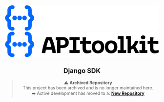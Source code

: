 <div align="center">

![APItoolkit's Logo](https://github.com/apitoolkit/.github/blob/main/images/logo-white.svg?raw=true#gh-dark-mode-only)
![APItoolkit's Logo](https://github.com/apitoolkit/.github/blob/main/images/logo-black.svg?raw=true#gh-light-mode-only)

## Django SDK

> ⚠️ **Archived Repository**  
> This project has been archived and is no longer maintained here.  
> ➡️ Active development has moved to a: [**New Repository**](https://github.com/apitoolkit/apitoolkit-python/tree/main/django)
